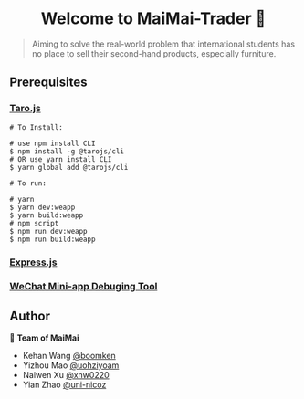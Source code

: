 <h1 align="center">Welcome to MaiMai-Trader 👋</h1>
<p>
</p>

> Aiming to solve the real-world problem that international students has no place to sell their second-hand products, especially furniture.

## Prerequisites
### [Taro.js](https://github.com/NervJS/taro)
```
# To Install: 

# use npm install CLI
$ npm install -g @tarojs/cli
# OR use yarn install CLI
$ yarn global add @tarojs/cli

# To run:

# yarn
$ yarn dev:weapp
$ yarn build:weapp
# npm script
$ npm run dev:weapp
$ npm run build:weapp
```

### [Express.js](https://spring.io/projects/spring-boot)
### [WeChat Mini-app Debuging Tool](https://developers.weixin.qq.com/miniprogram/en/dev/framework/)

## Author

👤 **Team of MaiMai**

* Kehan Wang [@boomken](https://github.com/boomken)
* Yizhou Mao [@uohziyoam](https://github.com/uohziyoam)
* Naiwen Xu [@xnw0220](https://github.com/xnw0220)
* Yian Zhao [@uni-nicoz](https://github.com/uni-nicoz)
